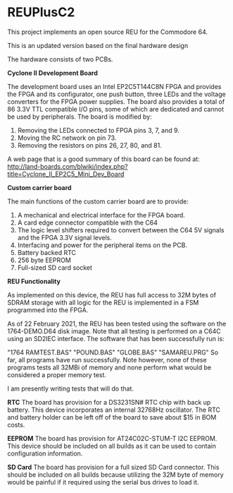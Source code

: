 # REUPlusC2
This project implements an open source REU for the Commodore 64.

This is an updated version based on the final hardware design

The hardware consists of two PCBs.

**Cyclone II Development Board**

The development board uses an Intel EP2C5T144C8N FPGA and provides the FPGA and its configurator, one push button, three LEDs and the voltage converters for the FPGA power supplies. The board also provides a total of 86 3.3V TTL compatible I/O pins, some of which are dedicated and cannot be used by peripherals. The board is modified by:
1. Removing the LEDs connected to FPGA pins 3, 7, and 9.
2. Moving the RC network on pin 73.
3. Removing the resistors on pins 26, 27, 80, and 81.

A web page that is a good summary of this board can be found at:
http://land-boards.com/blwiki/index.php?title=Cyclone_II_EP2C5_Mini_Dev_Board

**Custom carrier board**

The main functions of the custom carrier board are to provide: 
1. A mechanical and electrical interface for the FPGA board. 
2. A card edge connector compatible with the C64 
3. The logic level shifters required to convert between the C64 5V signals and the FPGA 3.3V signal levels. 
4. Interfacing and power for the peripheral items on the PCB.
5. Battery backed RTC
6. 256 byte EEPROM
7. Full-sized SD card socket

**REU Functionality**

As implemented on this device, the REU has full access to 32M bytes of SDRAM storage with all logic for the REU is implemented in a FSM programmed into the FPGA.

As of 22 February 2021, the REU has been tested using the software on the 1764-DEMO.D64 disk image. Note that all testing is performed on a C64C using an SD2IEC interface.
The software that has been successfully run is:

"1764 RAMTEST.BAS"
"POUND.BAS"
"GLOBE.BAS"
"SAMAREU.PRG"
So far, all programs have run successfully. Note however, none of these programs tests all 32MBi of memory and none perform what would be considered a proper memory test.

I am presently writing tests that will do that.

**RTC**
The board has provision for a DS3231SN# RTC chip with back up battery. This device incorporates an internal 32768Hz oscillator. The RTC and battery holder can be left off of the board to save about $15 in BOM costs.

**EEPROM**
The board has provision for AT24C02C-STUM-T I2C EEPROM. This device should be included on all builds as it can be used to contain configuration information.

**SD Card**
The board has provision for a full sized SD Card connector. This should be included on all builds because utilizing the 32M byte of memory would be painful if it required using the serial bus drives to load it.
